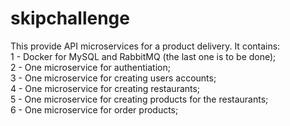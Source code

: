 # skipchallenge
This provide API microservices for a product delivery. It contains:<br />
1 - Docker for MySQL and RabbitMQ (the last one is to be done);<br />
2 - One microservice for authentiation;<br />
3 - One microservice for creating users accounts;<br />
4 - One microservice for creating restaurants;<br />
5 - One microservice for creating products for the restaurants;<br />
6 - One microservice for order products;<br />
